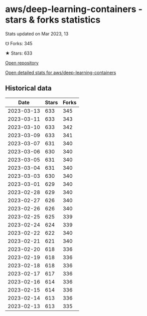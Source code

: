 # aws/deep-learning-containers - stars & forks statistics

Stats updated on Mar 2023, 13

☋ Forks: 345

★ Stars: 633

[Open repository](https://github.com/aws/deep-learning-containers)

[Open detailed stats for aws/deep-learning-containers](https://reviewgithub.com/rep/aws/deep-learning-containers)

## Historical data
| Date | Stars | Forks |
|------|-------|-------|
| 2023-03-13 | 633 | 345 | 
| 2023-03-11 | 633 | 343 | 
| 2023-03-10 | 633 | 342 | 
| 2023-03-09 | 633 | 341 | 
| 2023-03-07 | 631 | 340 | 
| 2023-03-06 | 630 | 340 | 
| 2023-03-05 | 631 | 340 | 
| 2023-03-04 | 631 | 340 | 
| 2023-03-03 | 630 | 340 | 
| 2023-03-01 | 629 | 340 | 
| 2023-02-28 | 629 | 340 | 
| 2023-02-27 | 626 | 340 | 
| 2023-02-26 | 626 | 340 | 
| 2023-02-25 | 625 | 339 | 
| 2023-02-24 | 624 | 339 | 
| 2023-02-22 | 622 | 340 | 
| 2023-02-21 | 621 | 340 | 
| 2023-02-20 | 618 | 336 | 
| 2023-02-19 | 618 | 336 | 
| 2023-02-18 | 618 | 336 | 
| 2023-02-17 | 617 | 336 | 
| 2023-02-16 | 614 | 336 | 
| 2023-02-15 | 614 | 336 | 
| 2023-02-14 | 613 | 336 | 
| 2023-02-13 | 613 | 335 | 

